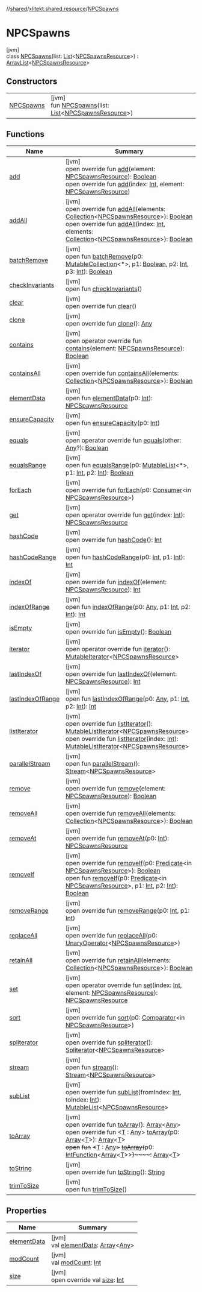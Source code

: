 //[shared](../../../index.md)/[xlitekt.shared.resource](../index.md)/[NPCSpawns](index.md)

# NPCSpawns

[jvm]\
class [NPCSpawns](index.md)(list: [List](https://kotlinlang.org/api/latest/jvm/stdlib/kotlin.collections/-list/index.html)&lt;[NPCSpawnsResource](../-n-p-c-spawns-resource/index.md)&gt;) : [ArrayList](https://docs.oracle.com/javase/8/docs/api/java/util/ArrayList.html)&lt;[NPCSpawnsResource](../-n-p-c-spawns-resource/index.md)&gt;

## Constructors

| | |
|---|---|
| [NPCSpawns](-n-p-c-spawns.md) | [jvm]<br>fun [NPCSpawns](-n-p-c-spawns.md)(list: [List](https://kotlinlang.org/api/latest/jvm/stdlib/kotlin.collections/-list/index.html)&lt;[NPCSpawnsResource](../-n-p-c-spawns-resource/index.md)&gt;) |

## Functions

| Name | Summary |
|---|---|
| [add](index.md#1887691772%2FFunctions%2F-20443628) | [jvm]<br>open override fun [add](index.md#1887691772%2FFunctions%2F-20443628)(element: [NPCSpawnsResource](../-n-p-c-spawns-resource/index.md)): [Boolean](https://kotlinlang.org/api/latest/jvm/stdlib/kotlin/-boolean/index.html)<br>open override fun [add](index.md#1754057669%2FFunctions%2F-20443628)(index: [Int](https://kotlinlang.org/api/latest/jvm/stdlib/kotlin/-int/index.html), element: [NPCSpawnsResource](../-n-p-c-spawns-resource/index.md)) |
| [addAll](index.md#1664839553%2FFunctions%2F-20443628) | [jvm]<br>open override fun [addAll](index.md#1664839553%2FFunctions%2F-20443628)(elements: [Collection](https://kotlinlang.org/api/latest/jvm/stdlib/kotlin.collections/-collection/index.html)&lt;[NPCSpawnsResource](../-n-p-c-spawns-resource/index.md)&gt;): [Boolean](https://kotlinlang.org/api/latest/jvm/stdlib/kotlin/-boolean/index.html)<br>open override fun [addAll](index.md#-1434346534%2FFunctions%2F-20443628)(index: [Int](https://kotlinlang.org/api/latest/jvm/stdlib/kotlin/-int/index.html), elements: [Collection](https://kotlinlang.org/api/latest/jvm/stdlib/kotlin.collections/-collection/index.html)&lt;[NPCSpawnsResource](../-n-p-c-spawns-resource/index.md)&gt;): [Boolean](https://kotlinlang.org/api/latest/jvm/stdlib/kotlin/-boolean/index.html) |
| [batchRemove](index.md#-1303184822%2FFunctions%2F-20443628) | [jvm]<br>open fun [batchRemove](index.md#-1303184822%2FFunctions%2F-20443628)(p0: [MutableCollection](https://kotlinlang.org/api/latest/jvm/stdlib/kotlin.collections/-mutable-collection/index.html)&lt;*&gt;, p1: [Boolean](https://kotlinlang.org/api/latest/jvm/stdlib/kotlin/-boolean/index.html), p2: [Int](https://kotlinlang.org/api/latest/jvm/stdlib/kotlin/-int/index.html), p3: [Int](https://kotlinlang.org/api/latest/jvm/stdlib/kotlin/-int/index.html)): [Boolean](https://kotlinlang.org/api/latest/jvm/stdlib/kotlin/-boolean/index.html) |
| [checkInvariants](index.md#-1155014597%2FFunctions%2F-20443628) | [jvm]<br>open fun [checkInvariants](index.md#-1155014597%2FFunctions%2F-20443628)() |
| [clear](index.md#-24309431%2FFunctions%2F-20443628) | [jvm]<br>open override fun [clear](index.md#-24309431%2FFunctions%2F-20443628)() |
| [clone](index.md#936115257%2FFunctions%2F-20443628) | [jvm]<br>open override fun [clone](index.md#936115257%2FFunctions%2F-20443628)(): [Any](https://kotlinlang.org/api/latest/jvm/stdlib/kotlin/-any/index.html) |
| [contains](index.md#1689378060%2FFunctions%2F-20443628) | [jvm]<br>open operator override fun [contains](index.md#1689378060%2FFunctions%2F-20443628)(element: [NPCSpawnsResource](../-n-p-c-spawns-resource/index.md)): [Boolean](https://kotlinlang.org/api/latest/jvm/stdlib/kotlin/-boolean/index.html) |
| [containsAll](index.md#366480518%2FFunctions%2F-20443628) | [jvm]<br>open override fun [containsAll](index.md#366480518%2FFunctions%2F-20443628)(elements: [Collection](https://kotlinlang.org/api/latest/jvm/stdlib/kotlin.collections/-collection/index.html)&lt;[NPCSpawnsResource](../-n-p-c-spawns-resource/index.md)&gt;): [Boolean](https://kotlinlang.org/api/latest/jvm/stdlib/kotlin/-boolean/index.html) |
| [elementData](index.md#2127961038%2FFunctions%2F-20443628) | [jvm]<br>open fun [elementData](index.md#2127961038%2FFunctions%2F-20443628)(p0: [Int](https://kotlinlang.org/api/latest/jvm/stdlib/kotlin/-int/index.html)): [NPCSpawnsResource](../-n-p-c-spawns-resource/index.md) |
| [ensureCapacity](index.md#-1361101014%2FFunctions%2F-20443628) | [jvm]<br>open fun [ensureCapacity](index.md#-1361101014%2FFunctions%2F-20443628)(p0: [Int](https://kotlinlang.org/api/latest/jvm/stdlib/kotlin/-int/index.html)) |
| [equals](index.md#346489373%2FFunctions%2F-20443628) | [jvm]<br>open operator override fun [equals](index.md#346489373%2FFunctions%2F-20443628)(other: [Any](https://kotlinlang.org/api/latest/jvm/stdlib/kotlin/-any/index.html)?): [Boolean](https://kotlinlang.org/api/latest/jvm/stdlib/kotlin/-boolean/index.html) |
| [equalsRange](index.md#-1500825638%2FFunctions%2F-20443628) | [jvm]<br>open fun [equalsRange](index.md#-1500825638%2FFunctions%2F-20443628)(p0: [MutableList](https://kotlinlang.org/api/latest/jvm/stdlib/kotlin.collections/-mutable-list/index.html)&lt;*&gt;, p1: [Int](https://kotlinlang.org/api/latest/jvm/stdlib/kotlin/-int/index.html), p2: [Int](https://kotlinlang.org/api/latest/jvm/stdlib/kotlin/-int/index.html)): [Boolean](https://kotlinlang.org/api/latest/jvm/stdlib/kotlin/-boolean/index.html) |
| [forEach](index.md#-1784600847%2FFunctions%2F-20443628) | [jvm]<br>open override fun [forEach](index.md#-1784600847%2FFunctions%2F-20443628)(p0: [Consumer](https://docs.oracle.com/javase/8/docs/api/java/util/function/Consumer.html)&lt;in [NPCSpawnsResource](../-n-p-c-spawns-resource/index.md)&gt;) |
| [get](index.md#1986850878%2FFunctions%2F-20443628) | [jvm]<br>open operator override fun [get](index.md#1986850878%2FFunctions%2F-20443628)(index: [Int](https://kotlinlang.org/api/latest/jvm/stdlib/kotlin/-int/index.html)): [NPCSpawnsResource](../-n-p-c-spawns-resource/index.md) |
| [hashCode](index.md#1992679977%2FFunctions%2F-20443628) | [jvm]<br>open override fun [hashCode](index.md#1992679977%2FFunctions%2F-20443628)(): [Int](https://kotlinlang.org/api/latest/jvm/stdlib/kotlin/-int/index.html) |
| [hashCodeRange](index.md#952878891%2FFunctions%2F-20443628) | [jvm]<br>open fun [hashCodeRange](index.md#952878891%2FFunctions%2F-20443628)(p0: [Int](https://kotlinlang.org/api/latest/jvm/stdlib/kotlin/-int/index.html), p1: [Int](https://kotlinlang.org/api/latest/jvm/stdlib/kotlin/-int/index.html)): [Int](https://kotlinlang.org/api/latest/jvm/stdlib/kotlin/-int/index.html) |
| [indexOf](index.md#712703012%2FFunctions%2F-20443628) | [jvm]<br>open override fun [indexOf](index.md#712703012%2FFunctions%2F-20443628)(element: [NPCSpawnsResource](../-n-p-c-spawns-resource/index.md)): [Int](https://kotlinlang.org/api/latest/jvm/stdlib/kotlin/-int/index.html) |
| [indexOfRange](index.md#-1976387439%2FFunctions%2F-20443628) | [jvm]<br>open fun [indexOfRange](index.md#-1976387439%2FFunctions%2F-20443628)(p0: [Any](https://kotlinlang.org/api/latest/jvm/stdlib/kotlin/-any/index.html), p1: [Int](https://kotlinlang.org/api/latest/jvm/stdlib/kotlin/-int/index.html), p2: [Int](https://kotlinlang.org/api/latest/jvm/stdlib/kotlin/-int/index.html)): [Int](https://kotlinlang.org/api/latest/jvm/stdlib/kotlin/-int/index.html) |
| [isEmpty](index.md#996273107%2FFunctions%2F-20443628) | [jvm]<br>open override fun [isEmpty](index.md#996273107%2FFunctions%2F-20443628)(): [Boolean](https://kotlinlang.org/api/latest/jvm/stdlib/kotlin/-boolean/index.html) |
| [iterator](index.md#204273974%2FFunctions%2F-20443628) | [jvm]<br>open operator override fun [iterator](index.md#204273974%2FFunctions%2F-20443628)(): [MutableIterator](https://kotlinlang.org/api/latest/jvm/stdlib/kotlin.collections/-mutable-iterator/index.html)&lt;[NPCSpawnsResource](../-n-p-c-spawns-resource/index.md)&gt; |
| [lastIndexOf](index.md#-962210130%2FFunctions%2F-20443628) | [jvm]<br>open override fun [lastIndexOf](index.md#-962210130%2FFunctions%2F-20443628)(element: [NPCSpawnsResource](../-n-p-c-spawns-resource/index.md)): [Int](https://kotlinlang.org/api/latest/jvm/stdlib/kotlin/-int/index.html) |
| [lastIndexOfRange](index.md#-449550309%2FFunctions%2F-20443628) | [jvm]<br>open fun [lastIndexOfRange](index.md#-449550309%2FFunctions%2F-20443628)(p0: [Any](https://kotlinlang.org/api/latest/jvm/stdlib/kotlin/-any/index.html), p1: [Int](https://kotlinlang.org/api/latest/jvm/stdlib/kotlin/-int/index.html), p2: [Int](https://kotlinlang.org/api/latest/jvm/stdlib/kotlin/-int/index.html)): [Int](https://kotlinlang.org/api/latest/jvm/stdlib/kotlin/-int/index.html) |
| [listIterator](index.md#-1172936520%2FFunctions%2F-20443628) | [jvm]<br>open override fun [listIterator](index.md#-1172936520%2FFunctions%2F-20443628)(): [MutableListIterator](https://kotlinlang.org/api/latest/jvm/stdlib/kotlin.collections/-mutable-list-iterator/index.html)&lt;[NPCSpawnsResource](../-n-p-c-spawns-resource/index.md)&gt;<br>open override fun [listIterator](index.md#1119542358%2FFunctions%2F-20443628)(index: [Int](https://kotlinlang.org/api/latest/jvm/stdlib/kotlin/-int/index.html)): [MutableListIterator](https://kotlinlang.org/api/latest/jvm/stdlib/kotlin.collections/-mutable-list-iterator/index.html)&lt;[NPCSpawnsResource](../-n-p-c-spawns-resource/index.md)&gt; |
| [parallelStream](index.md#-1592339412%2FFunctions%2F-20443628) | [jvm]<br>open fun [parallelStream](index.md#-1592339412%2FFunctions%2F-20443628)(): [Stream](https://docs.oracle.com/javase/8/docs/api/java/util/stream/Stream.html)&lt;[NPCSpawnsResource](../-n-p-c-spawns-resource/index.md)&gt; |
| [remove](index.md#153078897%2FFunctions%2F-20443628) | [jvm]<br>open override fun [remove](index.md#153078897%2FFunctions%2F-20443628)(element: [NPCSpawnsResource](../-n-p-c-spawns-resource/index.md)): [Boolean](https://kotlinlang.org/api/latest/jvm/stdlib/kotlin/-boolean/index.html) |
| [removeAll](index.md#-2081621322%2FFunctions%2F-20443628) | [jvm]<br>open override fun [removeAll](index.md#-2081621322%2FFunctions%2F-20443628)(elements: [Collection](https://kotlinlang.org/api/latest/jvm/stdlib/kotlin.collections/-collection/index.html)&lt;[NPCSpawnsResource](../-n-p-c-spawns-resource/index.md)&gt;): [Boolean](https://kotlinlang.org/api/latest/jvm/stdlib/kotlin/-boolean/index.html) |
| [removeAt](index.md#-2012790965%2FFunctions%2F-20443628) | [jvm]<br>open override fun [removeAt](index.md#-2012790965%2FFunctions%2F-20443628)(p0: [Int](https://kotlinlang.org/api/latest/jvm/stdlib/kotlin/-int/index.html)): [NPCSpawnsResource](../-n-p-c-spawns-resource/index.md) |
| [removeIf](index.md#-1454349095%2FFunctions%2F-20443628) | [jvm]<br>open override fun [removeIf](index.md#-1454349095%2FFunctions%2F-20443628)(p0: [Predicate](https://docs.oracle.com/javase/8/docs/api/java/util/function/Predicate.html)&lt;in [NPCSpawnsResource](../-n-p-c-spawns-resource/index.md)&gt;): [Boolean](https://kotlinlang.org/api/latest/jvm/stdlib/kotlin/-boolean/index.html)<br>open fun [removeIf](index.md#1705852921%2FFunctions%2F-20443628)(p0: [Predicate](https://docs.oracle.com/javase/8/docs/api/java/util/function/Predicate.html)&lt;in [NPCSpawnsResource](../-n-p-c-spawns-resource/index.md)&gt;, p1: [Int](https://kotlinlang.org/api/latest/jvm/stdlib/kotlin/-int/index.html), p2: [Int](https://kotlinlang.org/api/latest/jvm/stdlib/kotlin/-int/index.html)): [Boolean](https://kotlinlang.org/api/latest/jvm/stdlib/kotlin/-boolean/index.html) |
| [removeRange](index.md#-1133643294%2FFunctions%2F-20443628) | [jvm]<br>open override fun [removeRange](index.md#-1133643294%2FFunctions%2F-20443628)(p0: [Int](https://kotlinlang.org/api/latest/jvm/stdlib/kotlin/-int/index.html), p1: [Int](https://kotlinlang.org/api/latest/jvm/stdlib/kotlin/-int/index.html)) |
| [replaceAll](index.md#95463521%2FFunctions%2F-20443628) | [jvm]<br>open override fun [replaceAll](index.md#95463521%2FFunctions%2F-20443628)(p0: [UnaryOperator](https://docs.oracle.com/javase/8/docs/api/java/util/function/UnaryOperator.html)&lt;[NPCSpawnsResource](../-n-p-c-spawns-resource/index.md)&gt;) |
| [retainAll](index.md#-356188489%2FFunctions%2F-20443628) | [jvm]<br>open override fun [retainAll](index.md#-356188489%2FFunctions%2F-20443628)(elements: [Collection](https://kotlinlang.org/api/latest/jvm/stdlib/kotlin.collections/-collection/index.html)&lt;[NPCSpawnsResource](../-n-p-c-spawns-resource/index.md)&gt;): [Boolean](https://kotlinlang.org/api/latest/jvm/stdlib/kotlin/-boolean/index.html) |
| [set](index.md#-1696075356%2FFunctions%2F-20443628) | [jvm]<br>open operator override fun [set](index.md#-1696075356%2FFunctions%2F-20443628)(index: [Int](https://kotlinlang.org/api/latest/jvm/stdlib/kotlin/-int/index.html), element: [NPCSpawnsResource](../-n-p-c-spawns-resource/index.md)): [NPCSpawnsResource](../-n-p-c-spawns-resource/index.md) |
| [sort](index.md#97165803%2FFunctions%2F-20443628) | [jvm]<br>open override fun [sort](index.md#97165803%2FFunctions%2F-20443628)(p0: [Comparator](https://docs.oracle.com/javase/8/docs/api/java/util/Comparator.html)&lt;in [NPCSpawnsResource](../-n-p-c-spawns-resource/index.md)&gt;) |
| [spliterator](index.md#1642634169%2FFunctions%2F-20443628) | [jvm]<br>open override fun [spliterator](index.md#1642634169%2FFunctions%2F-20443628)(): [Spliterator](https://docs.oracle.com/javase/8/docs/api/java/util/Spliterator.html)&lt;[NPCSpawnsResource](../-n-p-c-spawns-resource/index.md)&gt; |
| [stream](index.md#135225651%2FFunctions%2F-20443628) | [jvm]<br>open fun [stream](index.md#135225651%2FFunctions%2F-20443628)(): [Stream](https://docs.oracle.com/javase/8/docs/api/java/util/stream/Stream.html)&lt;[NPCSpawnsResource](../-n-p-c-spawns-resource/index.md)&gt; |
| [subList](index.md#-1861460857%2FFunctions%2F-20443628) | [jvm]<br>open override fun [subList](index.md#-1861460857%2FFunctions%2F-20443628)(fromIndex: [Int](https://kotlinlang.org/api/latest/jvm/stdlib/kotlin/-int/index.html), toIndex: [Int](https://kotlinlang.org/api/latest/jvm/stdlib/kotlin/-int/index.html)): [MutableList](https://kotlinlang.org/api/latest/jvm/stdlib/kotlin.collections/-mutable-list/index.html)&lt;[NPCSpawnsResource](../-n-p-c-spawns-resource/index.md)&gt; |
| [toArray](index.md#776741336%2FFunctions%2F-20443628) | [jvm]<br>open override fun [toArray](index.md#776741336%2FFunctions%2F-20443628)(): [Array](https://kotlinlang.org/api/latest/jvm/stdlib/kotlin/-array/index.html)&lt;[Any](https://kotlinlang.org/api/latest/jvm/stdlib/kotlin/-any/index.html)&gt;<br>open override fun &lt;[T](index.md#-268358819%2FFunctions%2F-20443628) : [Any](https://kotlinlang.org/api/latest/jvm/stdlib/kotlin/-any/index.html)&gt; [toArray](index.md#-268358819%2FFunctions%2F-20443628)(p0: [Array](https://kotlinlang.org/api/latest/jvm/stdlib/kotlin/-array/index.html)&lt;[T](index.md#-268358819%2FFunctions%2F-20443628)&gt;): [Array](https://kotlinlang.org/api/latest/jvm/stdlib/kotlin/-array/index.html)&lt;[T](index.md#-268358819%2FFunctions%2F-20443628)&gt;<br>~~open~~ ~~fun~~ ~~&lt;~~[T](index.md#-1215154575%2FFunctions%2F-20443628) : [Any](https://kotlinlang.org/api/latest/jvm/stdlib/kotlin/-any/index.html)~~&gt;~~ [~~toArray~~](index.md#-1215154575%2FFunctions%2F-20443628)~~(~~p0: [IntFunction](https://docs.oracle.com/javase/8/docs/api/java/util/function/IntFunction.html)&lt;[Array](https://kotlinlang.org/api/latest/jvm/stdlib/kotlin/-array/index.html)&lt;[T](index.md#-1215154575%2FFunctions%2F-20443628)&gt;&gt;~~)~~~~:~~ [Array](https://kotlinlang.org/api/latest/jvm/stdlib/kotlin/-array/index.html)&lt;[T](index.md#-1215154575%2FFunctions%2F-20443628)&gt; |
| [toString](index.md#-42557405%2FFunctions%2F-20443628) | [jvm]<br>open override fun [toString](index.md#-42557405%2FFunctions%2F-20443628)(): [String](https://kotlinlang.org/api/latest/jvm/stdlib/kotlin/-string/index.html) |
| [trimToSize](index.md#130278918%2FFunctions%2F-20443628) | [jvm]<br>open fun [trimToSize](index.md#130278918%2FFunctions%2F-20443628)() |

## Properties

| Name | Summary |
|---|---|
| [elementData](index.md#-354673104%2FProperties%2F-20443628) | [jvm]<br>val [elementData](index.md#-354673104%2FProperties%2F-20443628): [Array](https://kotlinlang.org/api/latest/jvm/stdlib/kotlin/-array/index.html)&lt;[Any](https://kotlinlang.org/api/latest/jvm/stdlib/kotlin/-any/index.html)&gt; |
| [modCount](index.md#-207506750%2FProperties%2F-20443628) | [jvm]<br>val [modCount](index.md#-207506750%2FProperties%2F-20443628): [Int](https://kotlinlang.org/api/latest/jvm/stdlib/kotlin/-int/index.html) |
| [size](index.md#1363994755%2FProperties%2F-20443628) | [jvm]<br>open override val [size](index.md#1363994755%2FProperties%2F-20443628): [Int](https://kotlinlang.org/api/latest/jvm/stdlib/kotlin/-int/index.html) |
